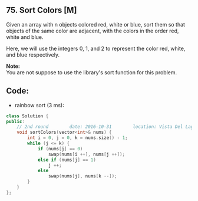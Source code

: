 ## 75. Sort Colors [M]
Given an array with n objects colored red, white or blue, sort them so that objects of the same color are adjacent, with the colors in the order red, white and blue.

Here, we will use the integers 0, 1, and 2 to represent the color red, white, and blue respectively.

**Note:**   
You are not suppose to use the library's sort function for this problem.


## Code:
- rainbow sort (3 ms):
```c++
class Solution {
public:
    // 2nd round        date: 2016-10-31        location: Vista Del Lago III 
    void sortColors(vector<int>& nums) {
        int i = 0, j = 0, k = nums.size() - 1;
        while (j <= k) {
            if (nums[j] == 0)
                swap(nums[i ++], nums[j ++]);
            else if (nums[j] == 1)
                j ++;
            else
                swap(nums[j], nums[k --]);
        }
    }
};
```
